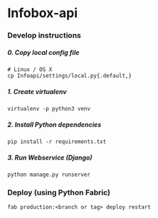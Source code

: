 # Infobox-api

### Develop instructions

##### 0. Copy local config file
    # Linux / OS X
    cp Infoapi/settings/local.py{.default,}

##### 1. Create virtualenv
    virtualenv -p python3 venv

##### 2. Install Python dependencies
    pip install -r requirements.txt

##### 3. Run Webservice (Django)
    python manage.py runserver

### Deploy (using Python Fabric)
    fab production:<branch or tag> deploy restart
